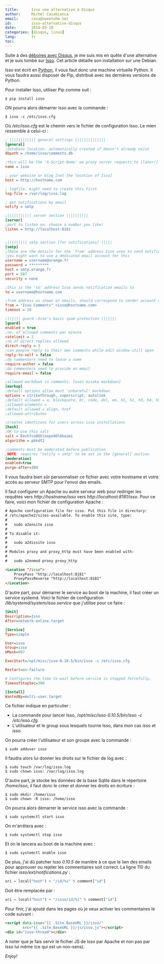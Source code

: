 ```yaml
---
title:      Isso une alternative à Disqus
author:     Michel Casabianca
email:      casa@sweetohm.net
id:         isso-alternative-disqus
date:       2018-05-10
categories: [disqus, linux]
lang:       fr
toc:        
---
```


Suite à des [déboires avec Disqus](/blog/171.html), je me suis mis en quête d'une alternative et je suis tombé sur [Isso](https://github.com/posativ/isso). Cet article détaille son installation sur une Debian.

<!--more-->

Isso est écrit en [Python](http://python.org), il vous faut donc une machine virtuelle Python. Il vous faudra aussi disposer de Pip, distribué avec les dernières versions de Python.

Pour installer Isso, utiliser Pip comme suit :

```
$ pip install isso
```

ON pourra alors démarrer Isso avec la commande :

```
$ isso -c /etc/isso.cfg
```

Où */etc/isso.cfg* est le chemin vers le fichier de configuration Isso. Le mien ressemble à celui-ci :

```ini
; |||||||||||| general settings ||||||||||||||
[general]
;database location. automatically created if doesn't already exist
dbpath = /home/isso/comments.db

;this will be the 'X-Script-Name' we proxy server requests to [later!]
name = isso

; your website or blog [not the location of Isso]
host = http://hostname.com

; logfile. might need to create this first
log-file = /var/log/isso.log

; get notifications by email
notify = smtp

;||||||||||| server section ||||||||||
[server]
;port to listen on. choose a number you like!
listen = http://localhost:8181


;||||||||| smtp section [for notifications] |||||
[smtp]
;these are the details for the 'from' address Isso uses to send notifications
;you might want to use a dedicated email account for this
username = username@orange.fr
password = *********
host = smtp.orange.fr
port = 587
security = none

;this is the 'to' address Isso sends notification emails to
to = username@hostname.com

;from address as shown on emails. should correspond to sender account above
from = "Isso Comments" <isso@hostname.com>
timeout = 10

;|||||| guard –Isso's basic spam protection |||||||
[guard]
enabled = true
;no. of allowed comments per minute
ratelimit = 2
;no of direct replies allowed
direct-reply = 3
;can people reply to their own comments while edit window still open
reply-to-self = false
;do commenters need to leave a name
require-author = false
;do commenters need to provide an email
require-email = false

;allowed markdown in comments. [uses misaka markdown]
[markup]
;default options allow most 'unharmful' markdown
options = strikethrough, superscript, autolink
;default allowed = a, blockquote, br, code, del, em, h1, h2, h3, h4, h5, h6, hr, ins, li, ol, p, pre, strong, table, tbody, td, th, thead, ul
;allowed-elements =
;default allowed = align, href
;allowed-attributes

;creates identicons for users across isso installations
[hash]
;OK to use this salt
salt = Eech7co8Ohloopo9Ol6baimi
algorithm = pbkdf2

;comments must be moderated before publication
;NOTE: requires "notify = smtp" to be set in the [general] section
[moderation]
enabled=true
purge-after=30d
```

Il vous faudra bien sûr personnaliser ce fichier avec votre hostname et votre accès au serveur SMTP pour l'envoi des emails.

Il faut configurer un Apache ou autre serveur web pour rediriger les requêtes vers *http://hostname/isso* vers *http://localhost:8181/isso*. Pour ce faire, voici mon fichier de configuration Apache :

```html
# Apache configuration file for isso. Put this file in directory:
# /etc/apache2/sites-available. To enable this site, type:
# 
#   sudo a2ensite isso
# 
# To disable it:
# 
#   sudo a2dissite isso
# 
# Modules proxy and proxy_http must have been enabled with:
# 
#   sudo a2enmod proxy proxy_http

<Location "/isso">
    ProxyPass "http://localhost:8181"
    ProxyPassReverse "http://localhost:8181"
</Location>
```

D'autre part, pour démarrer le service au boot de la machine, il faut créer un service systemd. Voici le fichier de configuration */lib/systemd/system/isso.service* que j'utilise pour ce faire :

```ini
[Unit]
Description=Isso
After=network-online.target

[Service]
Type=simple

User=isso
Group=isso
UMask=007

ExecStart=/opt/misc/isso-0.10.5/bin/isso -c /etc/isso.cfg

Restart=on-failure

# Configures the time to wait before service is stopped forcefully.
TimeoutStopSec=300

[Install]
WantedBy=multi-user.target
```

Ce fichier indique en particulier :

- La commande pour lancer Isso, */opt/misc/isso-0.10.5/bin/isso -c /etc/isso.cfg*.
- L'utilisateur et le group sous lesquels tourne Isso, dans mon cas *isso* et *isso*.

On pourra créer l'utilisateur et son groupe avec la commande :

```
$ sudo adduser isso
```

Il faudra alors lui donner les droits sur le fichier de log avec :

```
$ sudo touch /var/log/isso.log
$ sudo chown isso: /var/log/isso.log
```

D'autre part, je stocke les données de la base Sqlite dans le répertoire */home/isso*, il faut donc le créer et donner les droits en écriture :

```
$ sudo mkdir /home/isso
$ sudo chown -R isso: /home/isso
```

On pourra alors démarrer le service isso avec la commande :

```
$ sudo systemctl start isso
```

On m'arrêtera avec :

```
$ sudo systemctl stop isso
```

Et on le lancera au boot de la machine avec :

```
$ sudo systemctl enable isso
```

De plus, j'ai dû patcher Isso *0.10.5* de manière à ce que le lien des emails pour approuver ou rejeter les commentaires soit correct. La ligne 110 du fichier *isso/ext/notifications.py* :

```python
uri = local("host") + "/id/%i" % comment["id"]
```

Doit être remplacée par :

```python
uri = local("host") + "/isso/id/%i" % comment["id"]
```

Pour finir, j'ai ajouté dans les pages où je veux activer les commentaires le code suivant :

```html
<script data-isso="{{ .Site.BaseURL }}/isso/"
        src="{{ .Site.BaseURL }}/js/isso.js"></script>
<div id="isso-thread"></div>
```

A noter que je fais servir le ficiher JS de Isso par Apache et non pas par Isso lui même (ce qui est un non-sens).

*Enjoy!*
